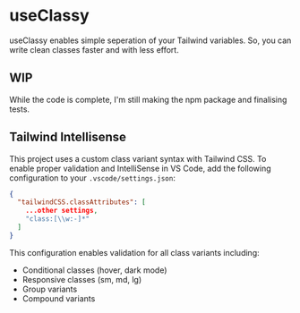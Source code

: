 # useClassy
useClassy enables simple seperation of your Tailwind variables. So, you can write clean classes faster and with less effort.

## WIP
While the code is complete, I'm still making the npm package and finalising tests.

## Tailwind Intellisense

This project uses a custom class variant syntax with Tailwind CSS. To enable proper validation and IntelliSense in VS Code, add the following configuration to your `.vscode/settings.json`:

```json
{
  "tailwindCSS.classAttributes": [
    ...other settings,
    "class:[\\w:-]*"
  ]
}
```

This configuration enables validation for all class variants including:
- Conditional classes (hover, dark mode)
- Responsive classes (sm, md, lg)
- Group variants
- Compound variants
